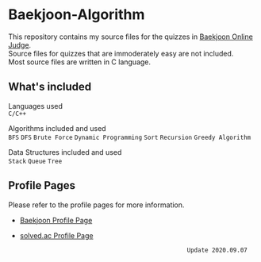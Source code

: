 # Baekjoon-Algorithm
This repository contains my source files for the quizzes in [Baekjoon Online Judge](https://www.acmicpc.net/).  
Source files for quizzes that are immoderately easy are not included.  
Most source files are written in C language.

## What's included
Languages used  
`C/C++`

Algorithms included and used  
`BFS` `DFS` `Brute Force` `Dynamic Programming` `Sort` `Recursion` `Greedy Algorithm`  
  
Data Structures included and used  
`Stack` `Queue` `Tree`
## Profile Pages
Please refer to the profile pages for more information.  
* [Baekjoon Profile Page](https://www.acmicpc.net/user/kkkh0315)  
* [solved.ac Profile Page](https://solved.ac/profile/kkkh0315)  
  
  
  
  
                                                     Update 2020.09.07
